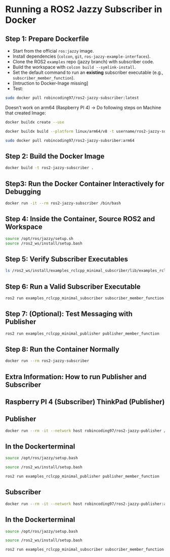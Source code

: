 # Running a ROS2 Jazzy Subscriber in Docker

## Step 1: Prepare Dockerfile

- Start from the official `ros:jazzy` image.
- Install dependencies (`colcon`, `git`, `ros-jazzy-example-interfaces`).
- Clone the ROS2 `examples` repo (jazzy branch) with subscriber code.
- Build the workspace with `colcon build --symlink-install`.
- Set the default command to run an **existing** subscriber executable (e.g., `subscriber_member_function`).
- [Intruction to Docker-Inage missing]
- Test:
```bash
sudo docker pull robincoding97/ros2-jazzy-subscriber:latest
```
Doesn't work on arm64 (Raspberry PI 4) -> Do following steps on Machine that created Image:
```bash
docker buildx create --use
```
```bash
docker buildx build --platform linux/arm64/v8 -t username/ros2-jazzy-subscriber:arm64 --push .
```

```bash
sudo docker pull robincoding97/ros2-jazzy-subsriber:arm64
```

## Step 2: Build the Docker Image

```bash
docker build -t ros2-jazzy-subscriber .
```

## Step3: Run the Docker Container Interactively for Debugging
```bash
docker run -it --rm ros2-jazzy-subscriber /bin/bash
```
## Step 4:  Inside the Container, Source ROS2 and Workspace
```bash
source /opt/ros/jazzy/setup.sh
source /ros2_ws/install/setup.bash
```

## Step 5:  Verify Subscriber Executables
```bash
ls /ros2_ws/install/examples_rclcpp_minimal_subscriber/lib/examples_rclcpp_minimal_subscriber/
```
## Step 6: Run a Valid Subscriber Executable
```bash
ros2 run examples_rclcpp_minimal_subscriber subscriber_member_function
```

## Step 7: (Optional): Test Messaging with Publisher
```bash
ros2 run examples_rclcpp_minimal_publisher publisher_member_function
```

## Step 8: Run the Container Normally
```bash
docker run --rm ros2-jazzy-subscriber
```

## Extra Information: How to run Publisher and Subscriber
## Raspberry PI 4 (Subscriber) ThinkPad (Publisher)

## Publisher

```bash
docker run --rm -it --network host robincoding97/ros2-jazzy-publisher /bin/bash
```
## In the Dockerterminal

```bash
source /opt/ros/jazzy/setup.bash
```
```bash
source /ros2_ws/install/setup.bash
```

```bash
ros2 run examples_rclcpp_minimal_publisher publisher_member_function
```

## Subscriber
```bash
docker run --rm -it --network host robincoding97/ros2-jazzy-publisher:arm64 /bin/bash
```
## In the Dockerterminal

```bash
source /opt/ros/jazzy/setup.bash
```

```bash
source /ros2_ws/install/setup.bash
```

```bash
ros2 run examples_rclcpp_minimal_subscriber subscriber_member_function
```


